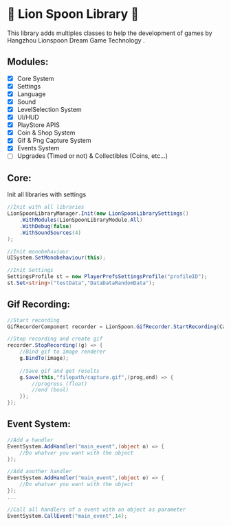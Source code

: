 # 🦁 Lion Spoon Library 🥄
This library adds multiples classes to help the development of games by Hangzhou Lionspoon Dream Game Technology .

## Modules:
- [X] Core System
- [X] Settings
- [X] Language
- [x] Sound
- [X] LevelSelection System
- [X] UI/HUD
- [X] PlayStore APIS
- [x] Coin & Shop System
- [x] Gif & Png Capture System
- [x] Events System
- [ ] Upgrades (Timed or not) & Collectibles (Coins, etc...)

## Core:

Init all libraries with settings
```cs
//Init with all libraries
LionSpoonLibraryManager.Init(new LionSpoonLibrarySettings()
    .WithModules(LionSpoonLibraryModule.All)
    .WithDebug(false)
    .WithSoundSources(4)
);

//Init monobehaviour
UISystem.SetMonobehaviour(this);

//Init Settings
SettingsProfile st = new PlayerPrefsSettingsProfile("profileID");
st.Set<string>("testData","DataDataRandomData");
```

## Gif Recording:
```cs
//Start recording
GifRecorderComponent recorder = LionSpoon.GifRecorder.StartRecording(Camera.main,Screen.width,Screen.height,30,10);

//Stop recording and create gif
recorder.StopRecording((g) => {
    //Bind gif to image renderer
    g.BindTo(image);
    
    //Save gif and get results
    g.Save(this,"filepath/capture.gif",(prog,end) => {
        //progress (float)
        //end (bool)
    });
});
```

## Event System:
```cs
//Add a handler
EventSystem.AddHandler("main_event",(object o) => {
    //Do whatver you want with the object
});

//Add another handler
EventSystem.AddHandler("main_event",(object o) => {
    //Do whatver you want with the object
});
...

//Call all handlers of a event with an object as parameter
EventSystem.CallEvent("main_event",14);
```

